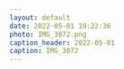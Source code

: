 ```yaml
---
layout: default
date: 2022-05-01 19:22:36
photo: IMG_3072.png
caption_header: 2022-05-01
caption: IMG_3072
---
```

